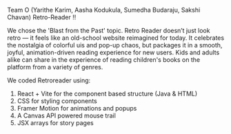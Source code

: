 Team O (Yarithe Karim, Aasha Kodukula, Sumedha Budaraju, Sakshi Chavan)
Retro-Reader !!

We chose the 'Blast from the Past' topic. Retro Reader doesn’t just look retro — it feels like an old-school website reimagined for today. It celebrates the nostalgia of colorful uis and pop-up chaos, but packages it in a smooth, joyful, animation-driven reading experience for new users. Kids and adults alike can share in the experience of reading children's books on the platform from a variety of genres. 

We coded Retroreader using:
  1. React + Vite for the component based structure (Java & HTML)
  2. CSS for styling components
  3. Framer Motion for animations and popups
  4. A Canvas API powered mouse trail
  5. JSX arrays for story pages 
